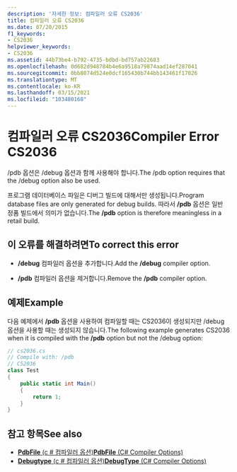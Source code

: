 ```yaml
---
description: '자세한 정보: 컴파일러 오류 CS2036'
title: 컴파일러 오류 CS2036
ms.date: 07/20/2015
f1_keywords:
- CS2036
helpviewer_keywords:
- CS2036
ms.assetid: 44b73be4-b792-4735-bdbd-bd757ab22683
ms.openlocfilehash: 0d682d948784b4e6a9518a79874aad14ef287041
ms.sourcegitcommit: 0bb8074d524e0dcf165430b744bb143461f17026
ms.translationtype: MT
ms.contentlocale: ko-KR
ms.lasthandoff: 03/15/2021
ms.locfileid: "103480168"
---
```

# <a name="compiler-error-cs2036"></a><span data-ttu-id="a8166-103">컴파일러 오류 CS2036</span><span class="sxs-lookup"><span data-stu-id="a8166-103">Compiler Error CS2036</span></span>

<span data-ttu-id="a8166-104">/pdb 옵션은 /debug 옵션과 함께 사용해야 합니다.</span><span class="sxs-lookup"><span data-stu-id="a8166-104">The /pdb option requires that the /debug option also be used.</span></span>  
  
 <span data-ttu-id="a8166-105">프로그램 데이터베이스 파일은 디버그 빌드에 대해서만 생성됩니다.</span><span class="sxs-lookup"><span data-stu-id="a8166-105">Program database files are only generated for debug builds.</span></span> <span data-ttu-id="a8166-106">따라서 **/pdb** 옵션은 일반 정품 빌드에서 의미가 없습니다.</span><span class="sxs-lookup"><span data-stu-id="a8166-106">The **/pdb** option is therefore meaningless in a retail build.</span></span>  
  
## <a name="to-correct-this-error"></a><span data-ttu-id="a8166-107">이 오류를 해결하려면</span><span class="sxs-lookup"><span data-stu-id="a8166-107">To correct this error</span></span>  
  
- <span data-ttu-id="a8166-108">**/debug** 컴파일러 옵션을 추가합니다.</span><span class="sxs-lookup"><span data-stu-id="a8166-108">Add the **/debug** compiler option.</span></span>  
  
- <span data-ttu-id="a8166-109">**/pdb** 컴파일러 옵션을 제거합니다.</span><span class="sxs-lookup"><span data-stu-id="a8166-109">Remove the **/pdb** compiler option.</span></span>  
  
## <a name="example"></a><span data-ttu-id="a8166-110">예제</span><span class="sxs-lookup"><span data-stu-id="a8166-110">Example</span></span>  

 <span data-ttu-id="a8166-111">다음 예제에서 **/pdb** 옵션을 사용하여 컴파일할 때는 CS2036이 생성되지만 /debug 옵션을 사용할 때는 생성되지 않습니다.</span><span class="sxs-lookup"><span data-stu-id="a8166-111">The following example generates CS2036 when it is compiled with the **/pdb** option but not the /debug option:</span></span>  
  
```csharp  
// cs2036.cs  
// Compile with: /pdb  
// CS2036  
class Test  
{  
    public static int Main()  
    {  
        return 1;  
    }  
}  
```  
  
## <a name="see-also"></a><span data-ttu-id="a8166-112">참고 항목</span><span class="sxs-lookup"><span data-stu-id="a8166-112">See also</span></span>

- [<span data-ttu-id="a8166-113">**PdbFile** (c # 컴파일러 옵션)</span><span class="sxs-lookup"><span data-stu-id="a8166-113">**PdbFile** (C# Compiler Options)</span></span>](../language-reference/compiler-options/advanced.md#pdbfile)
- [<span data-ttu-id="a8166-114">**Debugtype** (c # 컴파일러 옵션)</span><span class="sxs-lookup"><span data-stu-id="a8166-114">**DebugType** (C# Compiler Options)</span></span>](../language-reference/compiler-options/code-generation.md#debugtype)
